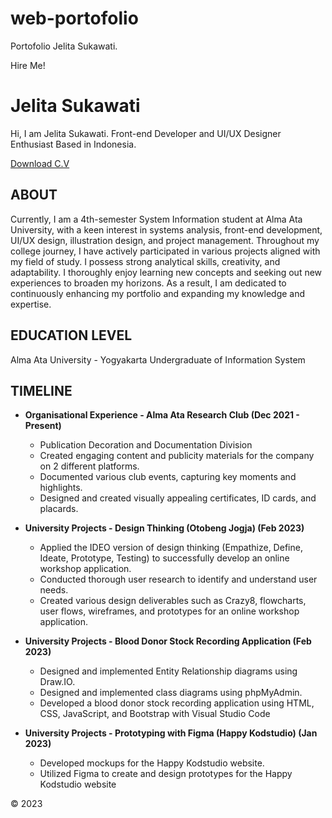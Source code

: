 # web-portofolio
Portofolio Jelita Sukawati.

Hire Me!

# Jelita Sukawati

Hi, I am Jelita Sukawati. Front-end Developer and UI/UX Designer Enthusiast Based in Indonesia.

[Download C.V](assets/src/CV_ATS_Jelita.pdf)

## ABOUT
Currently, I am a 4th-semester System Information student at Alma Ata University, with a keen interest in systems analysis, front-end development, UI/UX design, illustration design, and project management. Throughout my college journey, I have actively participated in various projects aligned with my field of study. I possess strong analytical skills, creativity, and adaptability. I thoroughly enjoy learning new concepts and seeking out new experiences to broaden my horizons. As a result, I am dedicated to continuously enhancing my portfolio and expanding my knowledge and expertise.

## EDUCATION LEVEL
Alma Ata University - Yogyakarta
Undergraduate of Information System

## TIMELINE
- **Organisational Experience - Alma Ata Research Club (Dec 2021 - Present)**
   - Publication Decoration and Documentation Division
   - Created engaging content and publicity materials for the company on 2 different platforms.
   - Documented various club events, capturing key moments and highlights.
   - Designed and created visually appealing certificates, ID cards, and placards.

- **University Projects - Design Thinking (Otobeng Jogja) (Feb 2023)**
   - Applied the IDEO version of design thinking (Empathize, Define, Ideate, Prototype, Testing) to successfully develop an online workshop application.
   - Conducted thorough user research to identify and understand user needs.
   - Created various design deliverables such as Crazy8, flowcharts, user flows, wireframes, and prototypes for an online workshop application.

- **University Projects - Blood Donor Stock Recording Application (Feb 2023)**
  - Designed and implemented Entity Relationship diagrams using Draw.IO.
  - Designed and implemented class diagrams using phpMyAdmin.
  - Developed a blood donor stock recording application using HTML, CSS, JavaScript, and Bootstrap with Visual Studio Code

- **University Projects - Prototyping with Figma (Happy Kodstudio) (Jan 2023)**
  - Developed mockups for the Happy Kodstudio website.
  - Utilized Figma to create and design prototypes for the Happy Kodstudio website


© 2023
